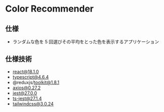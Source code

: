 # Color Recommender

## 仕様

-   ランダムな色を 5 回選びその平均をとった色を表示するアプリケーション

## 仕様技術

-   react@18.1.0
-   typescript@4.6.4
-   @reduxjs/toolkit@1.8.1
-   axios@0.27.2
-   jest@27.0.0
-   ts-jest@27.1.4
-   tailwindcss@3.0.24
